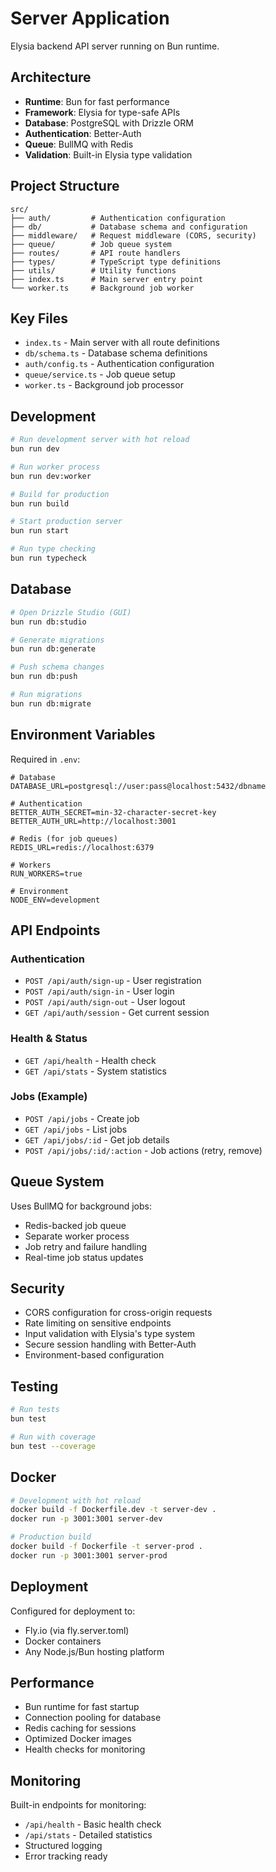 # Server Application

Elysia backend API server running on Bun runtime.

## Architecture

- **Runtime**: Bun for fast performance
- **Framework**: Elysia for type-safe APIs
- **Database**: PostgreSQL with Drizzle ORM
- **Authentication**: Better-Auth
- **Queue**: BullMQ with Redis
- **Validation**: Built-in Elysia type validation

## Project Structure

```
src/
├── auth/         # Authentication configuration
├── db/           # Database schema and configuration
├── middleware/   # Request middleware (CORS, security)
├── queue/        # Job queue system
├── routes/       # API route handlers
├── types/        # TypeScript type definitions
├── utils/        # Utility functions
├── index.ts      # Main server entry point
└── worker.ts     # Background job worker
```

## Key Files

- `index.ts` - Main server with all route definitions
- `db/schema.ts` - Database schema definitions
- `auth/config.ts` - Authentication configuration
- `queue/service.ts` - Job queue setup
- `worker.ts` - Background job processor

## Development

```bash
# Run development server with hot reload
bun run dev

# Run worker process
bun run dev:worker

# Build for production
bun run build

# Start production server
bun run start

# Run type checking
bun run typecheck
```

## Database

```bash
# Open Drizzle Studio (GUI)
bun run db:studio

# Generate migrations
bun run db:generate

# Push schema changes
bun run db:push

# Run migrations
bun run db:migrate
```

## Environment Variables

Required in `.env`:

```env
# Database
DATABASE_URL=postgresql://user:pass@localhost:5432/dbname

# Authentication
BETTER_AUTH_SECRET=min-32-character-secret-key
BETTER_AUTH_URL=http://localhost:3001

# Redis (for job queues)
REDIS_URL=redis://localhost:6379

# Workers
RUN_WORKERS=true

# Environment
NODE_ENV=development
```

## API Endpoints

### Authentication
- `POST /api/auth/sign-up` - User registration
- `POST /api/auth/sign-in` - User login
- `POST /api/auth/sign-out` - User logout
- `GET /api/auth/session` - Get current session

### Health & Status
- `GET /api/health` - Health check
- `GET /api/stats` - System statistics

### Jobs (Example)
- `POST /api/jobs` - Create job
- `GET /api/jobs` - List jobs
- `GET /api/jobs/:id` - Get job details
- `POST /api/jobs/:id/:action` - Job actions (retry, remove)

## Queue System

Uses BullMQ for background jobs:
- Redis-backed job queue
- Separate worker process
- Job retry and failure handling
- Real-time job status updates

## Security

- CORS configuration for cross-origin requests
- Rate limiting on sensitive endpoints
- Input validation with Elysia's type system
- Secure session handling with Better-Auth
- Environment-based configuration

## Testing

```bash
# Run tests
bun test

# Run with coverage
bun test --coverage
```

## Docker

```bash
# Development with hot reload
docker build -f Dockerfile.dev -t server-dev .
docker run -p 3001:3001 server-dev

# Production build
docker build -f Dockerfile -t server-prod .
docker run -p 3001:3001 server-prod
```

## Deployment

Configured for deployment to:
- Fly.io (via fly.server.toml)
- Docker containers
- Any Node.js/Bun hosting platform

## Performance

- Bun runtime for fast startup
- Connection pooling for database
- Redis caching for sessions
- Optimized Docker images
- Health checks for monitoring

## Monitoring

Built-in endpoints for monitoring:
- `/api/health` - Basic health check
- `/api/stats` - Detailed statistics
- Structured logging
- Error tracking ready